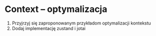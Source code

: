 # Context – optymalizacja

1. Przyjrzyj się zaproponowanym przykładom optymalizacji kontekstu
2. Dodaj implementację zustand i jotai

